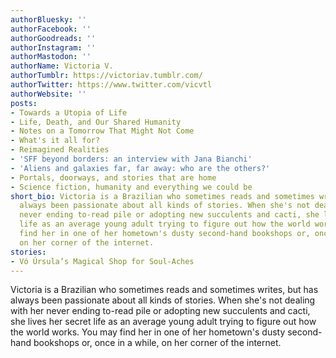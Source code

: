 ```yaml
---
authorBluesky: ''
authorFacebook: ''
authorGoodreads: ''
authorInstagram: ''
authorMastodon: ''
authorName: Victoria V.
authorTumblr: https://victoriav.tumblr.com/
authorTwitter: https://www.twitter.com/vicvtl
authorWebsite: ''
posts:
- Towards a Utopia of Life
- Life, Death, and Our Shared Humanity
- Notes on a Tomorrow That Might Not Come
- What's it all for?
- Reimagined Realities
- 'SFF beyond borders: an interview with Jana Bianchi'
- 'Aliens and galaxies far, far away: who are the others?'
- Portals, doorways, and stories that are home
- Science fiction, humanity and everything we could be
short_bio: Victoria is a Brazilian who sometimes reads and sometimes writes, but has
  always been passionate about all kinds of stories. When she's not dealing with her
  never ending to-read pile or adopting new succulents and cacti, she lives her secret
  life as an average young adult trying to figure out how the world works. You may
  find her in one of her hometown's dusty second-hand bookshops or, once in a while,
  on her corner of the internet.
stories:
- Vó Úrsula’s Magical Shop for Soul-Aches
---
```


Victoria is a Brazilian who sometimes reads and sometimes writes, but has always been passionate about all kinds of stories. When she's not dealing with her never ending to-read pile or adopting new succulents and cacti, she lives her secret life as an average young adult trying to figure out how the world works. You may find her in one of her hometown's dusty second-hand bookshops or, once in a while, on her corner of the internet.